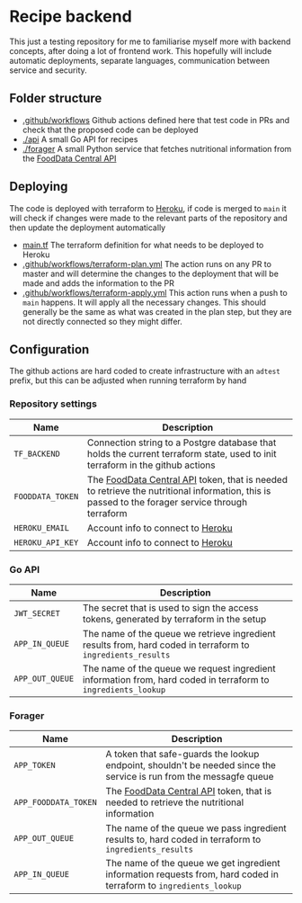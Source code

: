 # Recipe backend

This just a testing repository for me to familiarise myself more with backend concepts, after doing a lot of frontend work. This hopefully will include automatic deployments, separate languages, communication between service and security.

## Folder structure

* [.github/workflows](.github/workflows) Github actions defined here that test code in PRs and check that the proposed code can be deployed
* [./api](./api) A small Go API for recipes
* [./forager](./forager) A small Python service that fetches nutritional information from the [FoodData Central API](https://fdc.nal.usda.gov/)

## Deploying

The code is deployed with terraform to [Heroku](heroku.com), if code is merged to `main` it will check if changes were made to the relevant parts of the repository and then update the deployment automatically

* [main.tf](./main.tf) The terraform definition for what needs to be deployed to Heroku
* [.github/workflows/terraform-plan.yml](.github/workflows/terraform-plan.yml) The action runs on any PR to master and will determine the changes to the deployment that will be made and adds the information to the PR
* [.github/workflows/terraform-apply.yml](.github/workflows/terraform-apply.yml) This action runs when a push to `main` happens. It will apply all the necessary changes. This should generally be the same as what was created in the plan step, but they are not directly connected so they might differ.

## Configuration

The github actions are hard coded to create infrastructure with an `adtest` prefix, but this can be adjusted when running terraform by hand

### Repository settings

| Name | Description |
| --- | ---|
| `TF_BACKEND` | Connection string to a Postgre database that holds the current terraform state, used to init terraform in the github actions |
| `FOODDATA_TOKEN` | The [FoodData Central API](https://fdc.nal.usda.gov/) token, that is needed to retrieve the nutritional information, this is passed to the forager service through terraform |
| `HEROKU_EMAIL` | Account info to connect to [Heroku](heroku.com) |
| `HEROKU_API_KEY` | Account info to connect to [Heroku](heroku.com) |

### Go API

| Name | Description |
| --- | ---|
| `JWT_SECRET` | The secret that is used to sign the access tokens, generated by terraform in the setup |
| `APP_IN_QUEUE` | The name of the queue we retrieve ingredient results from, hard coded in terraform to `ingredients_results` |
| `APP_OUT_QUEUE` | The name of the queue we request ingredient information from, hard coded in terraform to `ingredients_lookup` |

### Forager

| Name | Description |
| --- | ---|
| `APP_TOKEN` | A token that safe-guards the lookup endpoint, shouldn't be needed since the service is run from the messagfe queue |
| `APP_FOODDATA_TOKEN` | The [FoodData Central API](https://fdc.nal.usda.gov/) token, that is needed to retrieve the nutritional information |
| `APP_OUT_QUEUE` | The name of the queue we pass ingredient results to, hard coded in terraform to `ingredients_results` |
| `APP_IN_QUEUE` | The name of the queue we get ingredient information requests from, hard coded in terraform to `ingredients_lookup` |